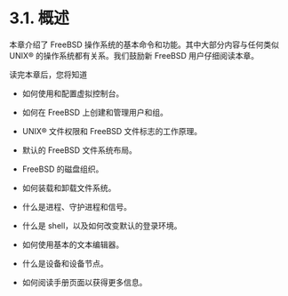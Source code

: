# 3.1. 概述

本章介绍了 FreeBSD 操作系统的基本命令和功能。其中大部分内容与任何类似 UNIX® 的操作系统都有关系。我们鼓励新 FreeBSD 用户仔细阅读本章。

读完本章后，您将知道

- 如何使用和配置虚拟控制台。

- 如何在 FreeBSD 上创建和管理用户和组。

- UNIX® 文件权限和 FreeBSD 文件标志的工作原理。

- 默认的 FreeBSD 文件系统布局。

- FreeBSD 的磁盘组织。

- 如何装载和卸载文件系统。

- 什么是进程、守护进程和信号。

- 什么是 shell，以及如何改变默认的登录环境。

- 如何使用基本的文本编辑器。

- 什么是设备和设备节点。

- 如何阅读手册页面以获得更多信息。
